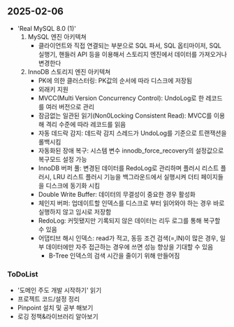 ## 2025-02-06

* 'Real MySQL 8.0 (1)'
    1. MySQL 엔진 아키텍쳐
        * 클라이언트와 직접 연결되는 부분으로 SQL 파서, SQL 옵티마이저, SQL 실행기, 핸들러 API 등을 이용해서 스토리지 엔진에서 데이터를 가져오거나 변경한다
    2. InnoDB 스토리지 엔진 아키텍쳐
        * PK에 의한 클러스터링: PK값의 순서에 따라 디스크에 저장됨
        * 외래키 지원
        * MVCC(Multi Version Concurrency Control): UndoLog로 한 레코드를 여러 버전으로 관리
        * 잠금없는 일관된 읽기(Non0Locking Consistent Read): MVCC를 이용해 격리 수준에 따라 레코드를 읽음
        * 자동 데드락 감지: 데드락 감지 스레드가 UndoLog를 기준으로 트랜잭션을 롤백시킴
        * 자동화된 장애 복구: 시스템 변수 innodb_force_recovery의 설정값으로 복구모드 설정 가능
        * InnoDB 버퍼 풀: 변경된 데이터를 RedoLog로 관리하며 플러시 리스트 플러시, LRU 리스트 플러시 기능을 백그라운드에서 실행시켜 더티 페이지들을 디스크에 동기화 시킴
        * Double Write Buffer: 데이터의 무결성이 중요한 경우 활성화
        * 체인지 버퍼: 업데이트할 인덱스를 디스크로 부터 읽어와야 하는 경우 바로 실행하지 않고 임시로 저장함
        * RedoLog: 커밋됐지만 기록되지 않은 데이터는 리두 로그를 통해 복구할 수 있음
        * 어댑티브 해시 인덱스: read가 적고, 동등 조건 검색(=,IN)이 많은 경우, 일부 데이터에만 자주 접근하는 경우에 쓰면 성능 향상을 기대할 수 있음
            * B-Tree 인덱스의 검색 시간을 줄이기 위해 만들어짐

### ToDoList
* '도메인 주도 개발 시작하기' 읽기
* 프로젝트 코드/설정 정리
* Pinpoint 설치 및 공부 해보기
* 로깅 정책&라이브러리 알아보기